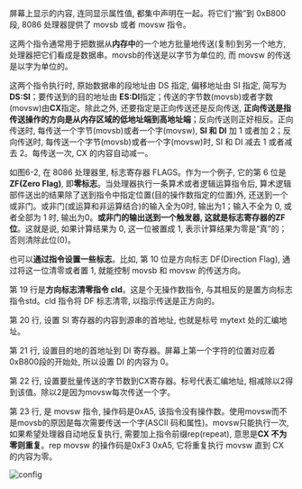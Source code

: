 屏幕上显示的内容, 连同显示属性值, 都集中声明在一起。将它们“搬”到 0xB800 段, 8086 处理器提供了 movsb 或者 movsw 指令。

这两个指令通常用于把数据从**内存中**的一个地方批量地传送(复制)到另一个地方, 处理器把它们看成是数据串。movsb的传送是以字节为单位的, 而 movsw 的传送是以字为单位的。

这两个指令执行时, 原始数据串的段地址由 DS 指定, 偏移地址由 SI 指定, 简写为**DS:SI**；要传送到的目的地址由 **ES:DI**指定；传送的字节数(movsb)或者字数(movsw)由**CX**指定。除此之外, 还要指定是正向传送还是反向传送, **正向传送是指传送操作的方向是从内存区域的低地址端到高地址端**；反向传送则正好相反。正向传送时, 每传送一个字节(movsb)或者一个字(movsw), **SI 和 DI** 加 1 或者加 2；反向传送时, 每传送一个字节(movsb)或者一个字(movsw)时, SI 和 DI 减去 1 或者减去 2。每传送一次, CX 的内容自动减一。

如图6-2, 在 8086 处理器里, 标志寄存器 FLAGS。作为一个例子, 它的第 6 位是 **ZF(Zero Flag)**, 即**零标志**。当处理器执行一条算术或者逻辑运算指令后, 算术逻辑部件送出的结果除了送到指令中指定位置(目的操作数指定的位置)外, 还送到一个或非门。或非门(或运算和非运算结合)的输入全为0时, 输出为1；输入不全为 0, 或者全部为 1 时, 输出为0。**或非门的输出送到一个触发器, 这就是标志寄存器的ZF位**。这就是说, 如果计算结果为 0, 这一位被置成 1, 表示计算结果为零是“真”的；否则清除此位(0)。

也可以**通过指令设置一些标志**。比如, 第 10 位是方向标志 DF(Direction Flag), 通过将这一位清零或者置 1, 就能控制 movsb 和 movsw 的传送方向。

第 19 行是**方向标志清零指令 cld**。这是个无操作数指令, 与其相反的是置方向标志指令std。cld 指令将 DF 标志清零, 以指示传送是正方向的。

第 20 行, 设置 SI 寄存器的内容到源串的首地址, 也就是标号 mytext 处的汇编地址。

第 21 行, 设置目的地的首地址到 DI 寄存器。屏幕上第一个字符的位置对应着0xB800段的开始处, 所以设置 DI 的内容为 0。

第 22 行, 设置要批量传送的字节数到CX寄存器。标号代表汇编地址, 相减除以2得到该值。除以2是因为movsw每次传送一个字。

第 23 行, 是 movsw 指令, 操作码是0xA5, 该指令没有操作数。使用movsw而不是movsb的原因是每次需要传送一个字(ASCII 码和属性)。movsw只能执行一次, 如果希望处理器自动地反复执行, 需要加上指令前缀rep(repeat), 意思是**CX 不为零则重复**。rep movsw 的操作码是0xF3 0xA5, 它将重复执行 movsw 直到 CX 的内容为零。

![config](images/2.png)